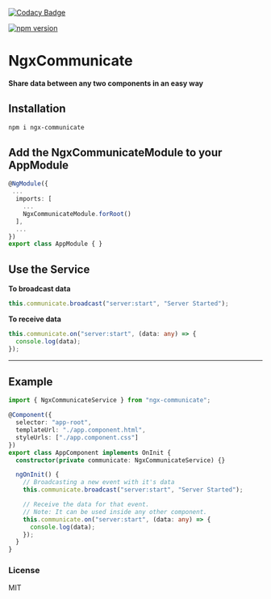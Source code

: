 [![Codacy Badge](https://api.codacy.com/project/badge/Grade/0eb77784475f4ed1824fdda9ef00a0f6)](https://www.codacy.com/manual/prog98rammer/ngx-communicate?utm_source=github.com&amp;utm_medium=referral&amp;utm_content=prog98rammer/ngx-communicate&amp;utm_campaign=Badge_Grade)

[![npm version](https://badge.fury.io/js/ngx-communicate.svg)](https://badge.fury.io/js/ngx-communicate)

# NgxCommunicate

**Share data between any two components in an easy way**

## Installation

```bash
npm i ngx-communicate
```

## Add the **NgxCommunicateModule** to your **AppModule**

```ts
@NgModule({
 ...
  imports: [
    ...
    NgxCommunicateModule.forRoot()
  ],
  ...
})
export class AppModule { }
```

## Use the Service

**To broadcast data**

```ts
this.communicate.broadcast("server:start", "Server Started");
```

**To receive data**

```ts
this.communicate.on("server:start", (data: any) => {
  console.log(data);
});
```

---

## Example

```ts
import { NgxCommunicateService } from "ngx-communicate";

@Component({
  selector: "app-root",
  templateUrl: "./app.component.html",
  styleUrls: ["./app.component.css"]
})
export class AppComponent implements OnInit {
  constructor(private communicate: NgxCommunicateService) {}

  ngOnInit() {
    // Broadcasting a new event with it's data
    this.communicate.broadcast("server:start", "Server Started");

    // Receive the data for that event.
    // Note: It can be used inside any other component.
    this.communicate.on("server:start", (data: any) => {
      console.log(data);
    });
  }
}
```

### License

MIT

